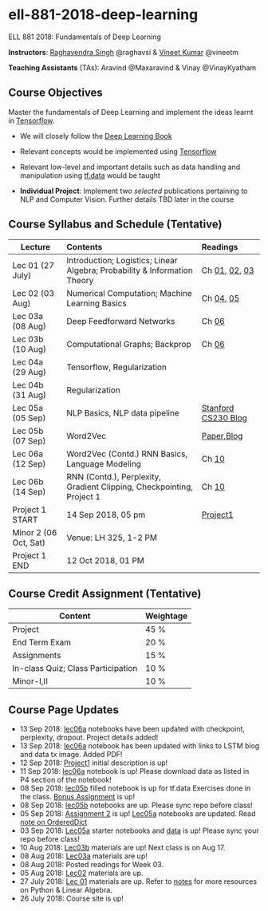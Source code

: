 # ell-881-2018-deep-learning
ELL 881 2018: Fundamentals of Deep Learning

**Instructors**: [Raghavendra Singh](https://researcher.watson.ibm.com/researcher/view.php?person=in-raghavsi) @raghavsi & [Vineet Kumar](https://www.linkedin.com/in/vineetmundhra/) @vineetm

**Teaching Assistants** (TAs): Aravind @Maxaravind & Vinay @VinayKyatham

## Course Objectives
Master the fundamentals of Deep Learning and implement the ideas learnt in [Tensorflow](https://www.tensorflow.org).

* We will closely follow the [Deep Learning Book](http://www.deeplearningbook.org/)

* Relevant concepts would be implemented using [Tensorflow](https://www.tensorflow.org)

* Relevant low-level and important details such as data handling and manipulation using [tf.data](https://www.tensorflow.org/guide/datasets) would be taught

* **Individual Project**: Implement two *selected* publications pertaining to NLP and Computer Vision. Further details TBD later in the course

## Course Syllabus and Schedule (Tentative)

| Lecture         | Contents                                                                   | Readings|
| --------------- |:-------------------------------------------------------------------------- |:--------|
| Lec 01 (27 July)| Introduction; Logistics; Linear Algebra; Probability & Information Theory  | Ch [01](http://www.deeplearningbook.org/contents/intro.html), [02](http://www.deeplearningbook.org/contents/linear_algebra.html), [03](http://www.deeplearningbook.org/contents/prob.html)|
| Lec 02 (03 Aug) | Numerical Computation; Machine Learning Basics | Ch [04](http://www.deeplearningbook.org/contents/numerical.html), [05](http://www.deeplearningbook.org/contents/ml.html)|
| Lec 03a (08 Aug)| Deep Feedforward Networks | Ch [06](http://www.deeplearningbook.org/contents/mlp.html)|
| Lec 03b (10 Aug)| Computational Graphs; Backprop|Ch [06](http://www.deeplearningbook.org/contents/mlp.html)|
| Lec 04a (29 Aug)| Tensorflow, Regularization| |
| Lec 04b (31 Aug)| Regularization | |
| Lec 05a (05 Sep)| NLP Basics, NLP data pipeline|[Stanford CS230 Blog](https://cs230-stanford.github.io/tensorflow-input-data.html) |
| Lec 05b (07 Sep)| Word2Vec| [Paper](https://papers.nips.cc/paper/5021-distributed-representations-of-words-and-phrases-and-their-compositionality.pdf),[Blog](http://mccormickml.com/2016/04/19/word2vec-tutorial-the-skip-gram-model/)|
| Lec 06a (12 Sep)| Word2Vec (Contd.) RNN Basics, Language Modeling| Ch [10](http://www.deeplearningbook.org/contents/rnn.html)|
| Lec 06b (14 Sep)| RNN (Contd.), Perplexity, Gradient Clipping, Checkpointing, Project 1| Ch [10](http://www.deeplearningbook.org/contents/rnn.html)|
| Project 1 START| 14 Sep 2018, 05 pm | [Project1](project1/project1.md)|
| Minor 2 (06 Oct, Sat)| Venue: LH 325, 1-2 PM |
| Project 1 END | 12 Oct 2018, 01 PM |

## Course Credit Assignment (Tentative)

| Content                           | Weightage |
|-----------------------------------|-----------|
| Project                           | 45 %      |
| End Term Exam                     | 20 %      |
| Assignments                       | 15 %      |
| In-class Quiz; Class Participation| 10 %      |
| Minor-I,II                        | 10 %      |   


## Course Page Updates
* 13 Sep 2018: [lec06a](lec06a) notebooks have been updated with checkpoint, perplexity, dropout. Project details added!
* 13 Sep 2018: [lec06a](lec06a) notebook has been updated with links to LSTM blog and data tx image. Added PDF!
* 12 Sep 2018: [Project1](project1/project1.md) initial description is up! 
* 11 Sep 2018: [lec06a](lec06a) notebook is up! Please download data as listed in P4 section of the notebook!
* 08 Sep 2018: [lec05b](lec05b) filled notebook is up for tf.data Exercises done in the class. [Bonus Assignment](https://github.com/vineetm/ell-881-2018-deep-learning/issues/9) is up!
* 08 Sep 2018: [lec05b](lec05b) notebooks are up. Please sync repo before class!
* 05 Sep 2018: [Assignment 2](https://github.com/vineetm/ell-881-2018-deep-learning/issues/6) is up! [Lec05a](lec05a) notebooks are updated. Read [note on OrderedDict](https://github.com/vineetm/ell-881-2018-deep-learning/issues/7) 
* 03 Sep 2018: [Lec05a](lec05a) starter notebooks and [data](data) is up! Please sync your repo before class!
* 10 Aug 2018: [Lec03b](lec03b) materials are up! Next class is on Aug 17.
* 08 Aug 2018: [Lec03a](lec03a) materials are up!
* 08 Aug 2018: Posted readings for Week 03.
* 05 Aug 2018: [Lec02](lec02) materials are up.
* 27 July 2018: [Lec 01](lec01) materials are up. Refer to [notes](lec01/lec01.md) for more resources on Python & Linear Algebra.
* 26 July 2018: Course site is up!
